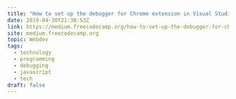 ```yaml
---
title: "How to set up the debugger for Chrome extension in Visual Studio Code"
date: 2019-04-30T21:38:53Z
link: https://medium.freecodecamp.org/how-to-set-up-the-debugger-for-chrome-extension-in-visual-studio-code-c0b3e5937c01?source=rss----336d898217ee---4
site: medium.freecodecamp.org
topic: Webdev
tags:
  - technology
  - programming
  - debugging
  - javascript
  - tech
draft: false
---
```

